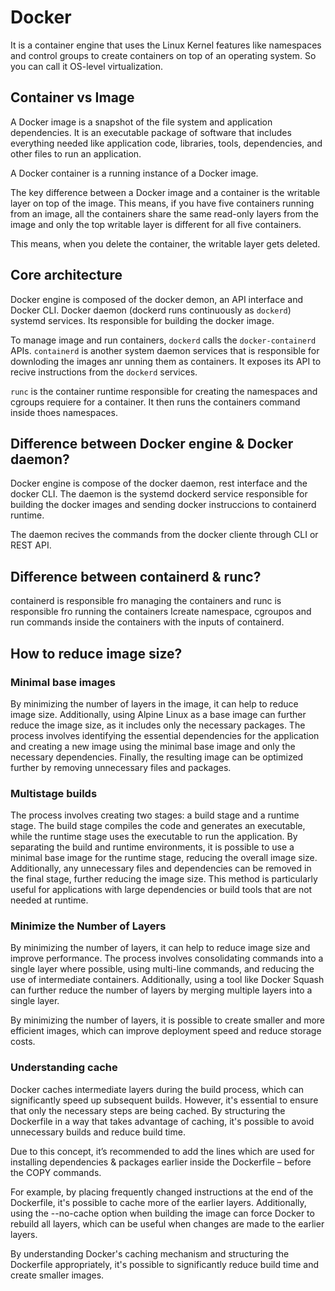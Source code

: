 # Docker

It is a container engine that uses the Linux Kernel features like namespaces and control groups to create containers on top of an operating system. So you can call it OS-level virtualization.

## Container vs Image

A Docker image is a snapshot of the file system and application dependencies. It is an executable package of software that includes everything needed like application code, libraries, tools, dependencies, and other files to run an application.

A Docker container is a running instance of a Docker image. 

The key difference between a Docker image and a container is the writable layer on top of the image. This means, if you have five containers running from an image, all the containers share the same read-only layers from the image and only the top writable layer is different for all five containers.

This means, when you delete the container, the writable layer gets deleted.

## Core architecture

Docker engine is composed of the docker demon, an API interface and Docker CLI. Docker daemon (dockerd runs continuously as `dockerd`) systemd services. Its responsible for building the docker image.

To manage image and run containers, `dockerd` calls the `docker-containerd` APIs. `containerd` is another system daemon services that is responsible for downloding the images anr unning them as containers. It exposes its API to recive instructions from the `dockerd` services.

`runc` is the container runtime responsible for creating the namespaces and cgroups requiere for a container. It then runs the containers command inside thoes namespaces. 

## Difference between Docker engine & Docker daemon?

Docker engine is compose of the docker daemon, rest interface and the docker CLI. The daemon is the systemd dockerd service responsible for building the docker images and sending docker instruccions to containerd runtime.

The daemon recives the commands from the docker cliente through CLI or REST API. 

## Difference between containerd & runc?

containerd is responsible fro managing the containers and runc is responsible fro running the containers Icreate namespace, cgroupos and run commands inside the containers with the inputs of containerd.

## How to reduce image size?

### Minimal base images
 
By minimizing the number of layers in the image, it can help to reduce image size. Additionally, using Alpine Linux as a base image can further reduce the image size, as it includes only the necessary packages. The process involves identifying the essential dependencies for the application and creating a new image using the minimal base image and only the necessary dependencies. Finally, the resulting image can be optimized further by removing unnecessary files and packages.

### Multistage builds

The process involves creating two stages: a build stage and a runtime stage. The build stage compiles the code and generates an executable, while the runtime stage uses the executable to run the application. By separating the build and runtime environments, it is possible to use a minimal base image for the runtime stage, reducing the overall image size. Additionally, any unnecessary files and dependencies can be removed in the final stage, further reducing the image size. This method is particularly useful for applications with large dependencies or build tools that are not needed at runtime.

### Minimize the Number of Layers

By minimizing the number of layers, it can help to reduce image size and improve performance. The process involves consolidating commands into a single layer where possible, using multi-line commands, and reducing the use of intermediate containers. Additionally, using a tool like Docker Squash can further reduce the number of layers by merging multiple layers into a single layer. 

By minimizing the number of layers, it is possible to create smaller and more efficient images, which can improve deployment speed and reduce storage costs.

### Understanding cache

Docker caches intermediate layers during the build process, which can significantly speed up subsequent builds. However, it's essential to ensure that only the necessary steps are being cached. By structuring the Dockerfile in a way that takes advantage of caching, it's possible to avoid unnecessary builds and reduce build time. 

Due to this concept, it’s recommended to add the lines which are used for installing dependencies & packages earlier inside the Dockerfile – before the COPY commands.

For example, by placing frequently changed instructions at the end of the Dockerfile, it's possible to cache more of the earlier layers. Additionally, using the --no-cache option when building the image can force Docker to rebuild all layers, which can be useful when changes are made to the earlier layers. 

By understanding Docker's caching mechanism and structuring the Dockerfile appropriately, it's possible to significantly reduce build time and create smaller images.

